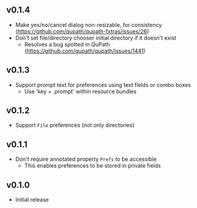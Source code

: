 ## v0.1.4
- Make yes/no/cancel dialog non-resizable, for consistency (https://github.com/qupath/qupath-fxtras/issues/26)
- Don't set file/directory chooser initial directory if it doesn't exist
  - Resolves a bug spotted in QuPath (https://github.com/qupath/qupath/issues/1441)

## v0.1.3
- Support prompt text for preferences using text fields or combo boxes
  - Use 'key + .prompt' within resource bundles

## v0.1.2
- Support `File` preferences (not only directories)

## v0.1.1
- Don't require annotated property `Prefs` to be accessible
  - This enables preferences to be stored in private fields

## v0.1.0
- Initial release